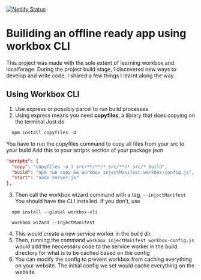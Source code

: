 [![Netlify Status](https://api.netlify.com/api/v1/badges/892a13cf-09d2-496f-b54d-5e69b4b4b8f2/deploy-status)](https://app.netlify.com/sites/localforage-demo/deploys)

# Builiding an offline ready app using workbox CLI

This project was made with the sole extent of learning workbox and localforage. During the project build stage, I discovered new ways to develop and write code. I shared a few things I learnt along the way.

## Using Workbox CLI
1. Use express or possibly parcel to run build processes
2. Using express means you need __copyfiles__, a library that does copying on the terminal
  Just do
  ```shell
    npm install copyfiles -D
  ```

  You have to run the copyfiles command to copy all files from your src to your build
  Add this to your scripts section of your package.json
  ```json
  "scripts": {
    "copy": "copyfiles -u 1 src/**/**/* src/**/* src/* build",
    "build": "npm run copy && workbox injectManifest workbox-config.js",
    "start": "node server.js"
  },
  ```
3. Then call the workbox wizard command with a tag, `--injectManifest`
  You should have the CLI installed. If you don't, use 
  ```shell
    npm install --global workbox-cli
  ```
  
  ```shell
    workbox wizard --injectManifest
  ```
4. This would create a new service worker in the build dir.
5. Then, running the command `workbox injectManifest workbox-config.js` would add the neccessary code to the service worker in the build directory for what is to be cached based on the config
6. You can modify the config to prevent workbox from caching everything on your website. The initial config we set would cache everything on the website.

